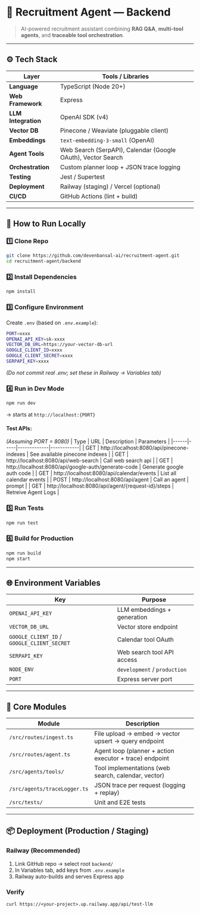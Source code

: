# 🧠 Recruitment Agent — Backend

> AI-powered recruitment assistant combining **RAG Q&A**, **multi-tool agents**, and **traceable tool orchestration**.

---

## ⚙️ Tech Stack

| Layer               | Tools / Libraries                                            |
| ------------------- | ------------------------------------------------------------ |
| **Language**        | TypeScript (Node 20+)                                        |
| **Web Framework**   | Express                                                      |
| **LLM Integration** | OpenAI SDK (v4)                                              |
| **Vector DB**       | Pinecone / Weaviate (pluggable client)                       |
| **Embeddings**      | `text-embedding-3-small` (OpenAI)                            |
| **Agent Tools**     | Web Search (SerpAPI), Calendar (Google OAuth), Vector Search |
| **Orchestration**   | Custom planner loop + JSON trace logging                     |
| **Testing**         | Jest / Supertest                                             |
| **Deployment**      | Railway (staging) / Vercel (optional)                        |
| **CI/CD**           | GitHub Actions (lint + build)                                |

---

## 🚀 How to Run Locally

### 1️⃣ Clone Repo

```bash
git clone https://github.com/devenbansal-ai/recruitment-agent.git
cd recruitment-agent/backend
```

### 2️⃣ Install Dependencies

```bash
npm install
```

### 3️⃣ Configure Environment

Create `.env` (based on `.env.example`):

```bash
PORT=xxxx
OPENAI_API_KEY=sk-xxxx
VECTOR_DB_URL=https://your-vector-db-url
GOOGLE_CLIENT_ID=xxxx
GOOGLE_CLIENT_SECRET=xxxx
SERPAPI_KEY=xxxx
```

_(Do not commit real .env; set these in Railway → Variables tab)_

### 4️⃣ Run in Dev Mode

```bash
npm run dev
```

→ starts at `http://localhost:{PORT}`

#### Test APIs:

_(Assuming PORT = 8080)_
| Type | URL | Description | Parameters |
|------|-----|-------------|------------|
| GET | http://localhost:8080/api/pinecone-indexes | See available pinecone indexes |
| GET | http://localhost:8080/api/web-search | Call web search api |
| GET | http://localhost:8080/api/google-auth/generate-code | Generate google auth code |
| GET | http://localhost:8080/api/calendar/events | List all calendar events |
| POST | http://localhost:8080/api/agent | Call an agent | prompt |
| GET | http://localhost:8080/api/agent/{request-id}/steps | Retreive Agent Logs |

### 5️⃣ Run Tests

```bash
npm run test
```

### 6️⃣ Build for Production

```bash
npm run build
npm start
```

---

## 🌐 Environment Variables

| Key                                         | Purpose                      |
| ------------------------------------------- | ---------------------------- |
| `OPENAI_API_KEY`                            | LLM embeddings + generation  |
| `VECTOR_DB_URL`                             | Vector store endpoint        |
| `GOOGLE_CLIENT_ID` / `GOOGLE_CLIENT_SECRET` | Calendar tool OAuth          |
| `SERPAPI_KEY`                               | Web search tool API access   |
| `NODE_ENV`                                  | `development` / `production` |
| `PORT`                                      | Express server port          |

---

## 🧩 Core Modules

| Module                       | Description                                             |
| ---------------------------- | ------------------------------------------------------- |
| `/src/routes/ingest.ts`      | File upload → embed → vector upsert → query endpoint    |
| `/src/routes/agent.ts`       | Agent loop (planner + action executor + trace) endpoint |
| `/src/agents/tools/`         | Tool implementations (web search, calendar, vector)     |
| `/src/agents/traceLogger.ts` | JSON trace per request (logging + replay)               |
| `/src/tests/`                | Unit and E2E tests                                      |

---

## 📦 Deployment (Production / Staging)

### Railway (Recommended)

1. Link GitHub repo → select root `backend/`
2. In Variables tab, add keys from `.env.example`
3. Railway auto-builds and serves Express app

### Verify

```
curl https://<your-project>.up.railway.app/api/test-llm
```
